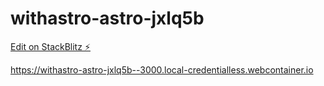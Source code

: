 # withastro-astro-jxlq5b

[Edit on StackBlitz ⚡️](https://stackblitz.com/edit/withastro-astro-jxlq5b)

https://withastro-astro-jxlq5b--3000.local-credentialless.webcontainer.io
